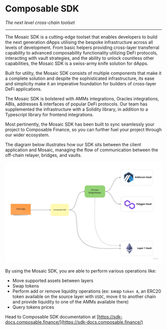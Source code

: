 # Composable SDK
*The next level cross-chain toolset*

---

The Mosaic SDK is a cutting-edge toolset that enables developers to build the next generation dApps utilising the bespoke infrastructure across all levels of development. From basic helpers providing cross-layer transferral capability to advanced composability functionality utilizing DeFi protocols, interacting with vault strategies, and the ability to unlock countless other capabilities, the Mosaic SDK is a swiss-army knife solution for dApps.

Built for utility, the Mosaic SDK consists of multiple components that make it a complete solution and despite the sophisticated infrastructure, its ease and simplicity make it an imperative foundation for builders of cross-layer DeFi applications.

The Mosaic SDK is bolstered with AMMs integrations, Oracles integrations, ABIs, addresses & interfaces of popular DeFi protocols. Our team has supplemented the infrastructure with a Solidity library, in addition to a Typescript library for frontend integrations.

Most pertinently, the Mosaic SDK has been built to sync seamlessly your project to Composable Finance, so you can further fuel your project through our wider ecosystem.

The diagram below illustrates how our SDK sits between the client application and Mosaic, managing the flow of communication between the off-chain relayer, bridges, and vaults.

![Composable SDK Chart](./composable-sdk-chart.png)

By using the Mosaic SDK, you are able to perform various operations like:

- Move supported assets between layers
- Swap tokens
- Perform add or remove liquidity operations (ex: swap `token A`, an ERC20 token available on the source layer with `USDC`, move it to another chain and provide liquidity to one of the AMMs available there)
- Query tokens prices

Head to Composable SDK documentation at [https://sdk-docs.composable.finance/](https://sdk-docs.composable.finance/)